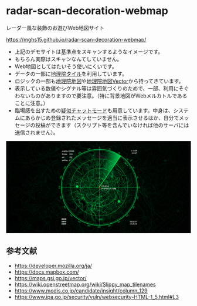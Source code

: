 # radar-scan-decoration-webmap
レーダー風な装飾のお遊びWeb地図サイト

https://mghs15.github.io/radar-scan-decoration-webmap/

* 上記のデモサイトは基準点をスキャンするようなイメージです。
* もちろん実際はスキャンなんてしていません。
* Web地図としてはたいそう使いにくいです。
* データの一部に[地理院タイル](https://maps.gsi.go.jp/development/ichiran.html)を利用しています。
* ロジックの一部も[地理院地図](https://maps.gsi.go.jp/)や[地理院地図Vector](https://maps.gsi.go.jp/vector/)から持ってきています。
* 表示している数値やシグナル等は雰囲気づくりのためで、一部、利用にそぐわないものがありますので要注意。（特に背景地図がWebメルカトルであることに注意。）
* 臨場感を出すための[疑似チャットモード](https://mghs15.github.io/radar-scan-decoration-webmap/?message=1)も用意しています。中身は、システムにあらかじめ登録されたメッセージを適当に表示させるほか、自分でメッセージの投稿ができます（スクリプト等を含んでいなければ他のサーバには送信されません）。

[![デモサイトイメージ](image.png "デモサイトイメージ")](https://mghs15.github.io/radar-scan-decoration-webmap/#14.09/34.60522/137.12884/34.3)

## 参考文献
* https://developer.mozilla.org/ja/
* https://docs.mapbox.com/
* https://maps.gsi.go.jp/vector/
* https://wiki.openstreetmap.org/wiki/Slippy_map_tilenames
* https://www.modis.co.jp/candidate/insight/column_129
* https://www.ipa.go.jp/security/vuln/websecurity-HTML-1_5.html#L3
